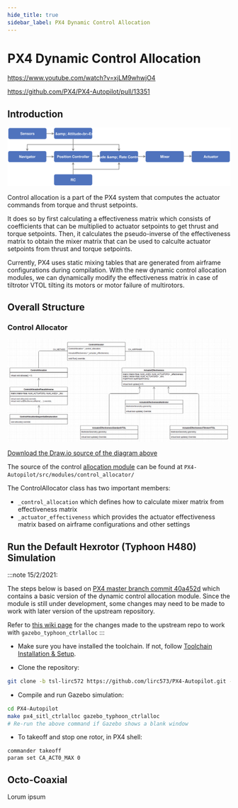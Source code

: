 ```yaml
---
hide_title: true
sidebar_label: PX4 Dynamic Control Allocation
---
```

# PX4 Dynamic Control Allocation

<https://www.youtube.com/watch?v=xjLM9whwjO4>

<https://github.com/PX4/PX4-Autopilot/pull/13351>

## Introduction

![control allocation](./img/PX4_High-Level_Flight-Stack.svg)

Control allocation is a part of the PX4 system that computes the actuator commands from torque and thrust setpoints.

It does so by first calculating a effectiveness matrix which consists of coefficients that can be multiplied to actuator setpoints to get thrust and torque setpoints. Then, it calculates the pseudo-inverse of the effectiveness matrix to obtain the mixer matrix that can be used to calculte actuator setpoints from thrust and torque setpoints.

Currently, PX4 uses static mixing tables that are generated from airframe configurations during compilation. With the new dynamic control allocation modules, we can dynamically modify the effectiveness matrix in case of tiltrotor VTOL tilting its motors or motor failure of multirotors.

## Overall Structure

### Control Allocator

![control allocator class diagram](./img/control_allocation.png)

[Download the Draw.io source of the diagram above](./img/ca.drawio)

The source of the control [allocation module](https://docs.px4.io/master/en/modules/modules_controller.html#description) can be found at `PX4-Autopilot/src/modules/control_allocator/`

The ControlAllocator class has two important members:

- `_control_allocation` which defines how to calculate mixer matrix from effectiveness matrix
- `_actuator_effectiveness` which provides the actuator effectiveness matrix based on airframe configurations and other settings

## Run the Default Hexrotor (Typhoon H480) Simulation

:::note
15/2/2021:

The steps below is based on [PX4 master branch commit 40a452d](https://github.com/PX4/PX4-Autopilot/tree/40a452dcd2f470541d923ff8a9556fc9a40916ca) which contains a basic version of the dynamic control allocation module. Since the module is still under development, some changes may need to be made to work with later version of the upstream repository.

Refer to [this wiki page](https://github.com/lirc573/PX4-Autopilot/wiki/Changes-Made-to-Work-With-gazebo_typhoon_h480) for the changes made to the upstream repo to work with `gazebo_typhoon_ctrlalloc`
:::

- Make sure you have installed the toolchain. If not, follow [Toolchain Installation & Setup](./px4-toolchain-installation-setup).

- Clone the repository:

```bash
git clone -b tsl-lirc572 https://github.com/lirc573/PX4-Autopilot.git --recursive
```

- Compile and run Gazebo simulation:

```bash
cd PX4-Autopilot
make px4_sitl_ctrlalloc gazebo_typhoon_ctrlalloc
# Re-run the above command if Gazebo shows a blank window
```

- To takeoff and stop one rotor, in PX4 shell:

```
commander takeoff
param set CA_ACT0_MAX 0
```

## Octo-Coaxial

Lorum ipsum
